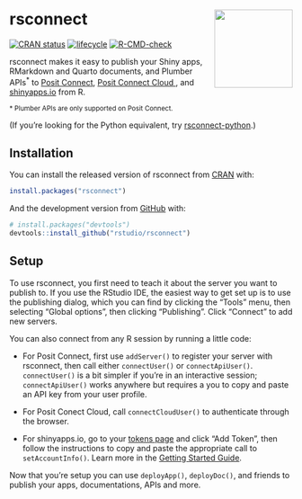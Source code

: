 
<!-- README.md is generated from README.Rmd. Please edit that file -->

# rsconnect <a href='https://rstudio.github.io/rsconnect/'><img src="man/figures/logo.png" align="right" height="139"/></a>

<!-- badges: start -->

[![CRAN
status](https://www.r-pkg.org/badges/version/rsconnect)](https://cran.r-project.org/package=rsconnect)
[![lifecycle](https://img.shields.io/badge/lifecycle-stable-brightgreen.svg)](https://lifecycle.r-lib.org/articles/stages.html#stable)
[![R-CMD-check](https://github.com/rstudio/rsconnect/workflows/R-CMD-check/badge.svg)](https://github.com/rstudio/rsconnect/actions)

<!-- badges: end -->

rsconnect makes it easy to publish your Shiny apps, RMarkdown and Quarto
documents, and Plumber APIs<sup>*</sup> to [Posit
Connect](https://posit.co/products/enterprise/connect/), [Posit Connect Cloud
](https://connect.posit.cloud/), and
[shinyapps.io](https://www.shinyapps.io/) from R.

<sup>* Plumber APIs are only supported on Posit Connect.</sup>

(If you’re looking for the Python equivalent, try
[rsconnect-python](https://pypi.org/project/rsconnect-python/).)

## Installation

You can install the released version of rsconnect from
[CRAN](https://CRAN.R-project.org) with:

``` r
install.packages("rsconnect")
```

And the development version from [GitHub](https://github.com/) with:

``` r
# install.packages("devtools")
devtools::install_github("rstudio/rsconnect")
```

## Setup

To use rsconnect, you first need to teach it about the server you want
to publish to. If you use the RStudio IDE, the easiest way to get set up
is to use the publishing dialog, which you can find by clicking the
“Tools” menu, then selecting “Global options”, then clicking
“Publishing”. Click “Connect” to add new servers.

You can also connect from any R session by running a little code:

- For Posit Connect, first use `addServer()` to register your server
  with rsconnect, then call either `connectUser()` or
  `connectApiUser()`. `connectUser()` is a bit simpler if you’re in an
  interactive session; `connectApiUser()` works anywhere but requires a
  you to copy and paste an API key from your user profile.

- For Posit Conect Cloud, call `connectCloudUser()` to authenticate through 
  the browser.

- For shinyapps.io, go to your [tokens
  page](https://www.shinyapps.io/admin/#/tokens) and click “Add Token”,
  then follow the instructions to copy and paste the appropriate call to
  `setAccountInfo()`. Learn more in the [Getting Started
  Guide](https://shiny.rstudio.com/articles/shinyapps.html).

Now that you’re setup you can use `deployApp()`, `deployDoc()`, and
friends to publish your apps, documentations, APIs and more.
